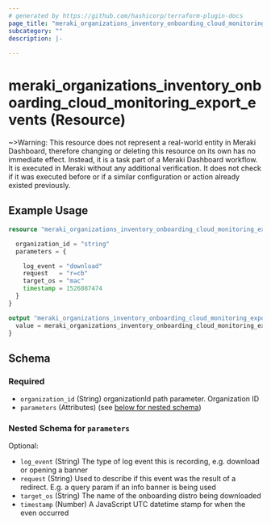 ```yaml
---
# generated by https://github.com/hashicorp/terraform-plugin-docs
page_title: "meraki_organizations_inventory_onboarding_cloud_monitoring_export_events Resource - terraform-provider-meraki"
subcategory: ""
description: |-
  
---
```


# meraki_organizations_inventory_onboarding_cloud_monitoring_export_events (Resource)



~>Warning: This resource does not represent a real-world entity in Meraki Dashboard, therefore changing or deleting this resource on its own has no immediate effect. Instead, it is a task part of a Meraki Dashboard workflow. It is executed in Meraki without any additional verification. It does not check if it was executed before or if a similar configuration or action 
already existed previously.

## Example Usage

```terraform
resource "meraki_organizations_inventory_onboarding_cloud_monitoring_export_events" "example" {

  organization_id = "string"
  parameters = {

    log_event = "download"
    request   = "r=cb"
    target_os = "mac"
    timestamp = 1526087474
  }
}

output "meraki_organizations_inventory_onboarding_cloud_monitoring_export_events_example" {
  value = meraki_organizations_inventory_onboarding_cloud_monitoring_export_events.example
}
```

<!-- schema generated by tfplugindocs -->
## Schema

### Required

- `organization_id` (String) organizationId path parameter. Organization ID
- `parameters` (Attributes) (see [below for nested schema](#nestedatt--parameters))

<a id="nestedatt--parameters"></a>
### Nested Schema for `parameters`

Optional:

- `log_event` (String) The type of log event this is recording, e.g. download or opening a banner
- `request` (String) Used to describe if this event was the result of a redirect. E.g. a query param if an info banner is being used
- `target_os` (String) The name of the onboarding distro being downloaded
- `timestamp` (Number) A JavaScript UTC datetime stamp for when the even occurred
